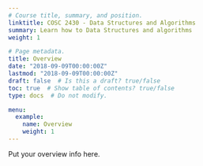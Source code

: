 ```yaml
---
# Course title, summary, and position.
linktitle: COSC 2430 - Data Structures and Algorithms
summary: Learn how to Data Structures and algorithms
weight: 1

# Page metadata.
title: Overview
date: "2018-09-09T00:00:00Z"
lastmod: "2018-09-09T00:00:00Z"
draft: false  # Is this a draft? true/false
toc: true  # Show table of contents? true/false
type: docs  # Do not modify.

menu:
  example:
    name: Overview
    weight: 1
---
```


Put your overview info here.

